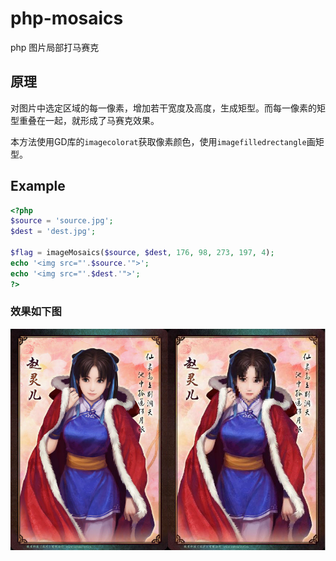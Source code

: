# php-mosaics

php 图片局部打马赛克

## 原理

对图片中选定区域的每一像素，增加若干宽度及高度，生成矩型。而每一像素的矩型重叠在一起，就形成了马赛克效果。

本方法使用GD库的`imagecolorat`获取像素颜色，使用`imagefilledrectangle`画矩型。

## Example

```php
<?php
$source = 'source.jpg';
$dest = 'dest.jpg';

$flag = imageMosaics($source, $dest, 176, 98, 273, 197, 4);
echo '<img src="'.$source.'">';
echo '<img src="'.$dest.'">';
?>
```

### 效果如下图

![原图与打马赛克后图片比较](https://github.com/xfdipzone/Small-Program/blob/master/php-mosaics/vs.jpg)
